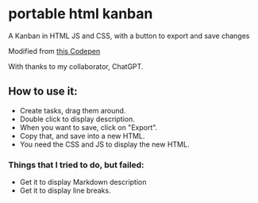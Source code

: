 # portable html kanban
A Kanban in HTML JS and CSS, with a button to export and save changes

Modified from [this Codepen](https://codepen.io/karthikdevarticles/pen/PopxPwO)

With thanks to my collaborator, ChatGPT.

## How to use it:
- Create tasks, drag them around.
- Double click to display description.
- When you want to save, click on "Export".
- Copy that, and save into a new HTML.
- You need the CSS and JS to display the new HTML.

### Things that I tried to do, but failed:
- Get it to display Markdown description
- Get it to display line breaks.

